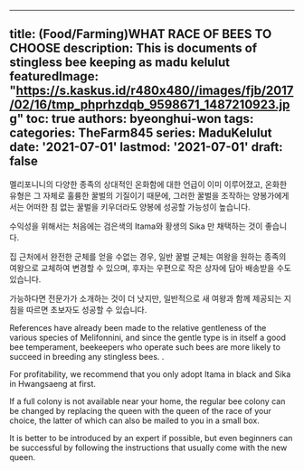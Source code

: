 
---
title: (Food/Farming)WHAT RACE OF BEES TO CHOOSE
description: This is documents of stingless bee keeping as madu kelulut
featuredImage: "https://s.kaskus.id/r480x480//images/fjb/2017/02/16/tmp_phprhzdqb_9598671_1487210923.jpg"
toc: true
authors: byeonghui-won
tags:
categories: TheFarm845
series: MaduKelulut
date: '2021-07-01'
lastmod: '2021-07-01'
draft: false
---


멜리포니니의 다양한 종족의 상대적인 온화함에 대한 언급이 이미 이루어졌고, 온화한 유형은 그 자체로 훌륭한 꿀벌의 기질이기 때문에, 그러한 꿀벌을 조작하는 양봉가에게서는 어떠한 침 없는 꿀벌을 키우더라도 양봉에 성공할 가능성이 높습니다. 

수익성을 위해서는 처음에는 검은색의 Itama와 황생의 Sika 만 채택하는 것이 좋습니다. 

집 근처에서 완전한 군체를 얻을 수없는 경우, 일반 꿀벌 군체는 여왕을 원하는 종족의 여왕으로 교체하여 변경할 수 있으며, 후자는 우편으로 작은 상자에 담아 배송받을 수도 있습니다. 

가능하다면 전문가가 소개하는 것이 더 낫지만, 일반적으로 새 여왕과 함께 제공되는 지침을 따르면 초보자도 성공할 수 있습니다.

References have already been made to the relative gentleness of the various species of Melifonnini, and since the gentle type is in itself a good bee temperament, beekeepers who operate such bees are more likely to succeed in breeding any stingless bees. .

For profitability, we recommend that you only adopt Itama in black and Sika in Hwangsaeng at first.

If a full colony is not available near your home, the regular bee colony can be changed by replacing the queen with the queen of the race of your choice, the latter of which can also be mailed to you in a small box.

It is better to be introduced by an expert if possible, but even beginners can be successful by following the instructions that usually come with the new queen.
